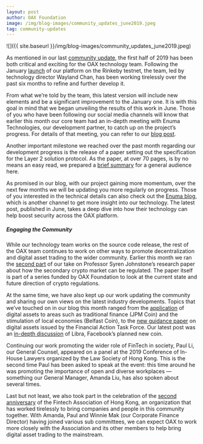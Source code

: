 ```yaml
---
layout: post
author: OAX Foundation
image: /img/blog-images/community_updates_june2019.jpeg
tag: community-updates
---
```


![]({{ site.baseurl }}/img/blog-images/community_updates_june2019.jpeg)

As mentioned in our last [community update](https://medium.com/@OAX_Foundation/community-updates-may-2019-b33750cccb72), the first half of 2019 has been both critical and exciting for the OAX technology team. Following the January [launch](https://medium.com/@OAX_Foundation/oax-reaches-major-technology-milestone-now-its-time-to-partner-up-20aaee18ddcd) of our platform on the Rinkeby testnet, the team, led by technology director Wayland Chan, has been working tirelessly over the past six months to refine and further develop it.

From what we’re told by the team, this latest version will include new elements and be a significant improvement to the January one. It is with this goal in mind that we began unveiling the results of this work in June. Those of you who have been following our social media channels will know that earlier this month our core team had an in-depth meeting with Enuma Technologies, our development partner, to catch up on the project’s progress. For details of that meeting, you can refer to our [blog post](https://medium.com/@OAX_Foundation/exciting-times-coming-up-15f38847c6e0). 

Another important milestone we reached over the past month regarding our development progress is the release of a paper setting out the specification for the Layer 2 solution protocol. As the paper, at over 70 pages, is by no means an easy read, we prepared a [brief summary](https://medium.com/@OAX_Foundation/new-paper-new-milestone-74ee6e736d5b) for a general audience here.

As promised in our blog, with our project gaining more momentum, over the next few months we will be updating you more regularly on progress. Those of you interested in the technical details can also check out the [Enuma blog](https://blog.enuma.io/), which is another channel to get more insight into our technology. The latest post, published in June, takes a deep dive into how their technology can help boost security across the OAX platform.

##### Engaging the Community
While our technology team works on the source code release, the rest of the OAX team continues to work on other ways to promote decentralization and digital asset trading to the wider community. Earlier this month we ran the [second part](https://medium.com/@OAX_Foundation/regulating-digital-asset-trading-part-ii-96495a4b96ff) of our take on Professor Syren Johnstone’s research paper about how the secondary crypto market can be regulated. The paper itself is part of a series funded by OAX Foundation to look at the current state and future direction of crypto regulations. 

At the same time, we have also kept up our work updating the community and sharing our own views on the latest industry developments. Topics that we’ve touched on in our blog this month ranged from the [application](https://medium.com/@OAX_Foundation/making-a-difference-with-digital-assets-bd669e1d7486) of digital assets to areas such as traditional finance (JPM Coin) and the stimulation of local economies (Belfast Coin), to the [new guidance paper](https://medium.com/@OAX_Foundation/fatf-and-the-g20-what-impact-will-they-really-have-72b2043d175) on digital assets issued by the Financial Action Task Force. Our latest post was an [in-depth discussion](https://medium.com/@OAX_Foundation/libra-the-devil-is-in-the-details-c137c996c589) of Libra, Facebook’s planned new coin.

Continuing our work promoting the wider role of FinTech in society, Paul Li, our General Counsel, appeared on a panel at the 2019 Conference of In-House Lawyers organized by the Law Society of Hong Kong. This is the second time Paul has been asked to speak at the event: this time around he was promoting the importance of open and diverse workplaces — something our General Manager, Amanda Liu, has also spoken about several times.

Last but not least, we also took part in the celebration of the [second anniversary](https://medium.com/@OAX_Foundation/celebrating-fintech-in-hong-kong-b7721bff551e) of the Fintech Association of Hong Kong, an organization that has worked tirelessly to bring companies and people in this community together. With Amanda, Paul and Winnie Mak (our Corporate Finance Director) having joined various sub committees, we can expect OAX to work more closely with the Association and its other members to help bring digital asset trading to the mainstream.